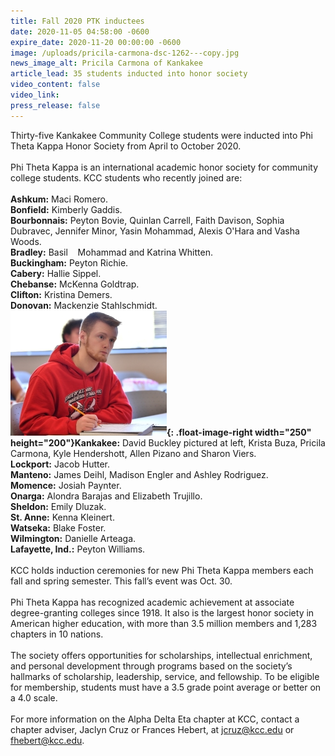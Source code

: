 ```yaml
---
title: Fall 2020 PTK inductees
date: 2020-11-05 04:58:00 -0600
expire_date: 2020-11-20 00:00:00 -0600
image: /uploads/pricila-carmona-dsc-1262---copy.jpg
news_image_alt: Pricila Carmona of Kankakee
article_lead: 35 students inducted into honor society
video_content: false
video_link:
press_release: false
---
```


Thirty-five Kankakee Community College students were inducted into Phi Theta Kappa Honor Society from April to October 2020.<br><br>Phi Theta Kappa is an international academic honor society for community college students. KCC students who recently joined are:<br><br>**Ashkum:** Maci Romero.<br>**Bonfield:** Kimberly Gaddis.<br>**Bourbonnais:** Peyton Bovie, Quinlan Carrell, Faith Davison, Sophia Dubravec, Jennifer Minor, Yasin Mohammad, Alexis O'Hara and Vasha Woods.<br>**Bradley:** Basil &nbsp; &nbsp;Mohammad and Katrina Whitten.<br>**Buckingham:** Peyton Richie.<br>**Cabery:** Hallie Sippel.<br>**Chebanse:** McKenna Goldtrap.<br>**Clifton:** Kristina Demers.<br>**Donovan:** Mackenzie Stahlschmidt.<br>**![](/uploads/dbuckley-dsc-6393---copy.jpg){: .float-image-right width="250" height="200"}Kankakee:** David Buckley pictured at left, Krista Buza, Pricila Carmona, Kyle Hendershott, Allen Pizano and Sharon Viers.<br>**Lockport:** Jacob Hutter.<br>**Manteno:** James Deihl, Madison Engler and Ashley Rodriguez.<br>**Momence:** Josiah Paynter.&nbsp;<br>**Onarga:** Alondra Barajas and Elizabeth Trujillo.<br>**Sheldon:** Emily Dluzak.<br>**St. Anne:** Kenna Kleinert.<br>**Watseka:** Blake Foster.<br>**Wilmington:** Danielle Arteaga.<br>**Lafayette, Ind.:** Peyton Williams.<br><br>KCC holds induction ceremonies for new Phi Theta Kappa members each fall and spring semester. This fall’s event was Oct. 30.<br><br>Phi Theta Kappa has recognized academic achievement at associate degree-granting colleges since 1918. It also is the largest honor society in American higher education, with more than 3.5 million members and 1,283 chapters in 10 nations.&nbsp;<br><br>The society offers opportunities for scholarships, intellectual enrichment, and personal development through programs based on the society’s hallmarks of scholarship, leadership, service, and fellowship. To be eligible for membership, students must have a 3.5 grade point average or better on a 4.0 scale.<br><br>For more information on the Alpha Delta Eta chapter at KCC, contact a chapter adviser, Jaclyn Cruz or Frances Hebert, at [jcruz@kcc.edu](mailto:jcruz@kcc.edu) or [fhebert@kcc.edu](mailto:fhebert@kcc.edu).<br>&nbsp;